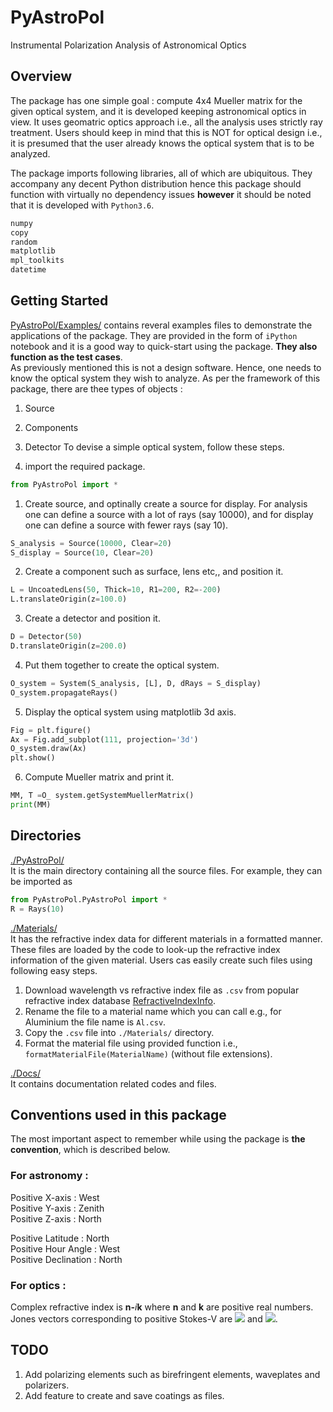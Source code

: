 # PyAstroPol
Instrumental Polarization Analysis of Astronomical Optics

## Overview
The package has one simple goal : compute 4x4 Mueller matrix for the given optical system, and it is developed keeping astronomical optics in view.
It uses geomatric optics approach i.e., all the analysis uses strictly ray treatment. Users should keep in mind that this is NOT for optical design i.e., it is presumed that the user already knows the optical system that is to be analyzed.



The package imports following libraries, all of which are ubiquitous. They accompany any decent Python distribution hence this package should function with virtually no dependency issues __however__ it should be noted that it is developed with `Python3.6`.
```python
numpy
copy
random
matplotlib
mpl_toolkits
datetime
```

## Getting Started

[PyAstroPol/Examples/](https://github.com/hemanthpruthvi/PyAstroPol/tree/master/Examples) contains reveral examples files to demonstrate the applications of the package. They are provided in the form of `iPython` notebook and it is a good way to quick-start using the package. __They also function as the test cases__.  
As previously mentioned this is not a design software. Hence, one needs to know the optical system they wish to analyze. As per the framework of this package, there are thee types of objects :
1. Source
2. Components
3. Detector
To devise a simple optical system, follow these steps.

0. import the required package.
```python
from PyAstroPol import * 
```

1. Create source, and optinally create a source for display. For analysis one can define a source with a lot of rays (say 10000), and for display one can define a source with fewer rays (say 10).  
```python
S_analysis = Source(10000, Clear=20)
S_display = Source(10, Clear=20)
```

2. Create a component such as surface, lens etc,, and position it. 
```python
L = UncoatedLens(50, Thick=10, R1=200, R2=-200)
L.translateOrigin(z=100.0)
```

3. Create a detector and position it.
```python
D = Detector(50)
D.translateOrigin(z=200.0)
```

4. Put them together to create the optical system.
```python
O_system = System(S_analysis, [L], D, dRays = S_display)
O_system.propagateRays()
```

5. Display the optical system using matplotlib 3d axis.
```python
Fig = plt.figure()
Ax = Fig.add_subplot(111, projection='3d')
O_system.draw(Ax)
plt.show()
```

6. Compute Mueller matrix and print it.
```python
MM, T =O_ system.getSystemMuellerMatrix()
print(MM)
```

## Directories
[./PyAstroPol/](https://github.com/hemanthpruthvi/PyAstroPol/tree/master/PyAstroPol)  
It is the main directory containing all the source files. For example, they can be imported as  
```python
from PyAstroPol.PyAstroPol import * 
R = Rays(10)
```
[./Materials/](https://github.com/hemanthpruthvi/PyAstroPol/tree/master/Materials)  
It has the refractive index data for different materials in a formatted manner. These files are loaded by the code to look-up the refractive index information of the given material. Users cas easily create such files using following easy steps.
1. Download wavelength vs refractive index file as `.csv` from popular refractive index database [RefractiveIndexInfo](https://refractiveindex.info/).
2. Rename the file to a material name which you can call e.g., for Aluminium the file name is `Al.csv`.
3. Copy the `.csv` file into `./Materials/` directory.
4. Format the material file using provided function i.e., `formatMaterialFile(MaterialName)` (without file extensions).



[./Docs/](https://github.com/hemanthpruthvi/PyAstroPol/tree/master/Docs)  
It contains documentation related codes and files.  

## Conventions used in this package  
The most important aspect to remember while using the package is __the convention__, which is described below. 
### For astronomy : 
Positive X-axis : West  
Positive Y-axis : Zenith  
Positive Z-axis : North  

Positive Latitude : North  
Positive Hour Angle : West  
Positive Declination : North  

### For optics : 
Complex refractive index is __n-__*i*__k__ where __n__ and __k__ are positive real numbers.    
Jones vectors corresponding to positive Stokes-V are <img src="https://render.githubusercontent.com/render/math?math=\frac{1}{\sqrt 2} \begin{bmatrix} 1 \\ 0 \end{bmatrix}"> and <img src="https://render.githubusercontent.com/render/math?math=\frac{1}{\sqrt 2} \begin{bmatrix} 0 \\ -i \end{bmatrix}">. 

## TODO
1. Add polarizing elements such as birefringent elements, waveplates and polarizers.
2. Add feature to create and save coatings as files.

